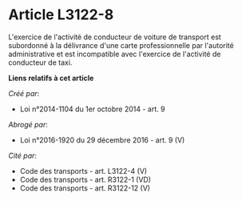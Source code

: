 # Article L3122-8

L'exercice de l'activité de conducteur de voiture de transport est subordonné à la délivrance d'une carte professionnelle par
l'autorité administrative et est incompatible avec l'exercice de l'activité de conducteur de taxi.

**Liens relatifs à cet article**

_Créé par_:

  - Loi n°2014-1104 du 1er octobre 2014 - art. 9

_Abrogé par_:

  - Loi n°2016-1920 du 29 décembre 2016 - art. 9 (V)

_Cité par_:

  - Code des transports - art. L3122-4 (V)
  - Code des transports - art. R3122-1 (VD)
  - Code des transports - art. R3122-12 (V)
